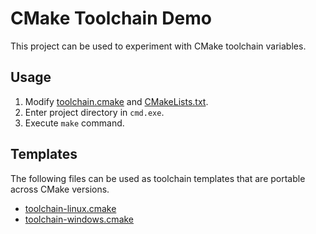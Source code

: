 # CMake Toolchain Demo
This project can be used to experiment with CMake toolchain variables.

## Usage
1. Modify [toolchain.cmake](toolchain.cmake) and [CMakeLists.txt](CMakeLists.txt).
2. Enter project directory in `cmd.exe`.
3. Execute `make` command.

## Templates
The following files can be used as toolchain templates that are portable across CMake versions.

* [toolchain-linux.cmake](toolchain-linux.cmake)
* [toolchain-windows.cmake](toolchain-windows.cmake)
